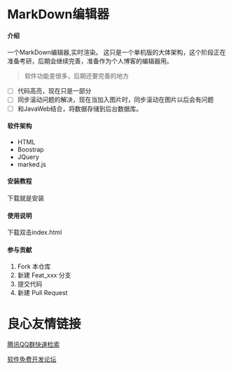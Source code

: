 # MarkDown编辑器

#### 介绍
一个MarkDown编辑器,实时渲染。
这只是一个单机版的大体架构，这个阶段正在准备考研，后期会继续完善，准备作为个人博客的编辑器用。
> 软件功能差很多，后期还要完善的地方

- [ ] 代码高亮，现在只是一部分
- [ ] 同步滚动问题的解决，现在当加入图片时，同步滚动在图片以后会有问题
- [ ] 和JavaWeb结合，将数据存储到后台数据库。
#### 软件架构
- HTML
- Boostrap
- JQuery
- marked.js
#### 安装教程
下载就是安装

#### 使用说明
下载双击index.html

#### 参与贡献

1. Fork 本仓库
2. 新建 Feat_xxx 分支
3. 提交代码
4. 新建 Pull Request




 # 良心友情链接

[腾讯QQ群快速检索](http://u.720life.cn/s/8cf73f7c)

[软件免费开发论坛](http://u.720life.cn/s/bbb01dc0)